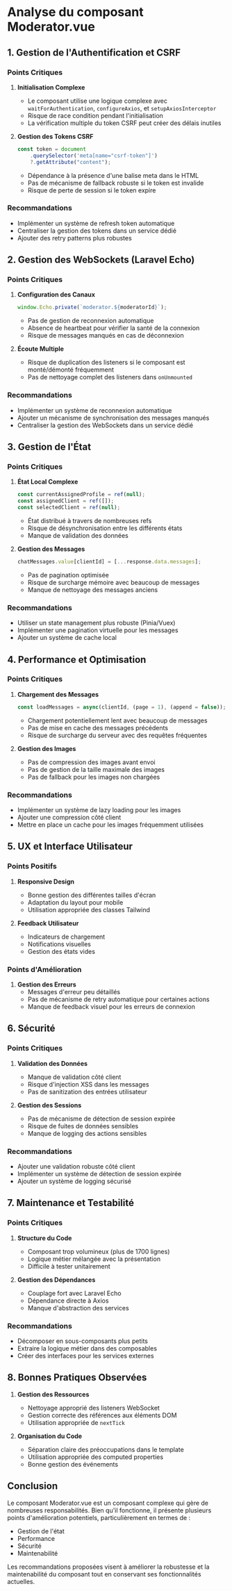 # Analyse du composant Moderator.vue

## 1. Gestion de l'Authentification et CSRF

### Points Critiques

1. **Initialisation Complexe**

    - Le composant utilise une logique complexe avec `waitForAuthentication`, `configureAxios`, et `setupAxiosInterceptor`
    - Risque de race condition pendant l'initialisation
    - La vérification multiple du token CSRF peut créer des délais inutiles

2. **Gestion des Tokens CSRF**
    ```javascript
    const token = document
        .querySelector('meta[name="csrf-token"]')
        ?.getAttribute("content");
    ```
    - Dépendance à la présence d'une balise meta dans le HTML
    - Pas de mécanisme de fallback robuste si le token est invalide
    - Risque de perte de session si le token expire

### Recommandations

-   Implémenter un système de refresh token automatique
-   Centraliser la gestion des tokens dans un service dédié
-   Ajouter des retry patterns plus robustes

## 2. Gestion des WebSockets (Laravel Echo)

### Points Critiques

1. **Configuration des Canaux**

    ```javascript
    window.Echo.private(`moderator.${moderatorId}`);
    ```

    - Pas de gestion de reconnexion automatique
    - Absence de heartbeat pour vérifier la santé de la connexion
    - Risque de messages manqués en cas de déconnexion

2. **Écoute Multiple**
    - Risque de duplication des listeners si le composant est monté/démonté fréquemment
    - Pas de nettoyage complet des listeners dans `onUnmounted`

### Recommandations

-   Implémenter un système de reconnexion automatique
-   Ajouter un mécanisme de synchronisation des messages manqués
-   Centraliser la gestion des WebSockets dans un service dédié

## 3. Gestion de l'État

### Points Critiques

1. **État Local Complexe**

    ```javascript
    const currentAssignedProfile = ref(null);
    const assignedClient = ref([]);
    const selectedClient = ref(null);
    ```

    - État distribué à travers de nombreuses refs
    - Risque de désynchronisation entre les différents états
    - Manque de validation des données

2. **Gestion des Messages**
    ```javascript
    chatMessages.value[clientId] = [...response.data.messages];
    ```
    - Pas de pagination optimisée
    - Risque de surcharge mémoire avec beaucoup de messages
    - Manque de nettoyage des messages anciens

### Recommandations

-   Utiliser un state management plus robuste (Pinia/Vuex)
-   Implémenter une pagination virtuelle pour les messages
-   Ajouter un système de cache local

## 4. Performance et Optimisation

### Points Critiques

1. **Chargement des Messages**

    ```javascript
    const loadMessages = async(clientId, (page = 1), (append = false));
    ```

    - Chargement potentiellement lent avec beaucoup de messages
    - Pas de mise en cache des messages précédents
    - Risque de surcharge du serveur avec des requêtes fréquentes

2. **Gestion des Images**
    - Pas de compression des images avant envoi
    - Pas de gestion de la taille maximale des images
    - Pas de fallback pour les images non chargées

### Recommandations

-   Implémenter un système de lazy loading pour les images
-   Ajouter une compression côté client
-   Mettre en place un cache pour les images fréquemment utilisées

## 5. UX et Interface Utilisateur

### Points Positifs

1. **Responsive Design**

    - Bonne gestion des différentes tailles d'écran
    - Adaptation du layout pour mobile
    - Utilisation appropriée des classes Tailwind

2. **Feedback Utilisateur**
    - Indicateurs de chargement
    - Notifications visuelles
    - Gestion des états vides

### Points d'Amélioration

1. **Gestion des Erreurs**
    - Messages d'erreur peu détaillés
    - Pas de mécanisme de retry automatique pour certaines actions
    - Manque de feedback visuel pour les erreurs de connexion

## 6. Sécurité

### Points Critiques

1. **Validation des Données**

    - Manque de validation côté client
    - Risque d'injection XSS dans les messages
    - Pas de sanitization des entrées utilisateur

2. **Gestion des Sessions**
    - Pas de mécanisme de détection de session expirée
    - Risque de fuites de données sensibles
    - Manque de logging des actions sensibles

### Recommandations

-   Ajouter une validation robuste côté client
-   Implémenter un système de détection de session expirée
-   Ajouter un système de logging sécurisé

## 7. Maintenance et Testabilité

### Points Critiques

1. **Structure du Code**

    - Composant trop volumineux (plus de 1700 lignes)
    - Logique métier mélangée avec la présentation
    - Difficile à tester unitairement

2. **Gestion des Dépendances**
    - Couplage fort avec Laravel Echo
    - Dépendance directe à Axios
    - Manque d'abstraction des services

### Recommandations

-   Décomposer en sous-composants plus petits
-   Extraire la logique métier dans des composables
-   Créer des interfaces pour les services externes

## 8. Bonnes Pratiques Observées

1. **Gestion des Ressources**

    - Nettoyage approprié des listeners WebSocket
    - Gestion correcte des références aux éléments DOM
    - Utilisation appropriée de `nextTick`

2. **Organisation du Code**
    - Séparation claire des préoccupations dans le template
    - Utilisation appropriée des computed properties
    - Bonne gestion des événements

## Conclusion

Le composant Moderator.vue est un composant complexe qui gère de nombreuses responsabilités. Bien qu'il fonctionne, il présente plusieurs points d'amélioration potentiels, particulièrement en termes de :

-   Gestion de l'état
-   Performance
-   Sécurité
-   Maintenabilité

Les recommandations proposées visent à améliorer la robustesse et la maintenabilité du composant tout en conservant ses fonctionnalités actuelles.
